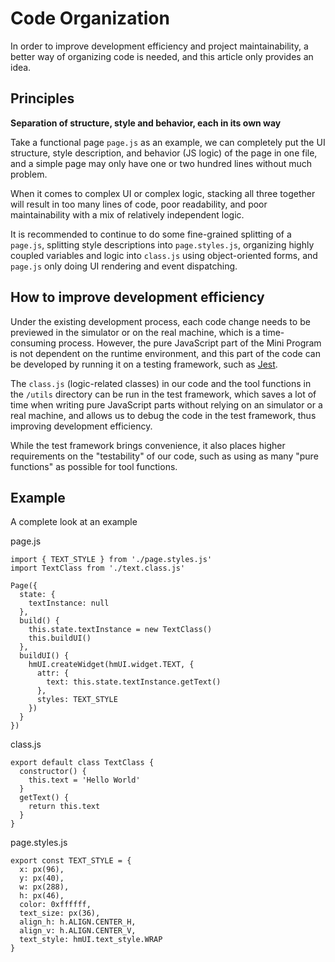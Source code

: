 
# Code Organization

In order to improve development efficiency and project maintainability, a better way of organizing code is needed, and this article only provides an idea.

## Principles[​](/docs/1.0/guides/best-practice/code-organization/#principles "Direct link to Principles")

**Separation of structure, style and behavior, each in its own way**

Take a functional page `page.js` as an example, we can completely put the UI structure, style description, and behavior (JS logic) of the page in one file, and a simple page may only have one or two hundred lines without much problem.

When it comes to complex UI or complex logic, stacking all three together will result in too many lines of code, poor readability, and poor maintainability with a mix of relatively independent logic.

It is recommended to continue to do some fine-grained splitting of a `page.js`, splitting style descriptions into `page.styles.js`, organizing highly coupled variables and logic into `class.js` using object-oriented forms, and `page.js` only doing UI rendering and event dispatching.

## How to improve development efficiency[​](/docs/1.0/guides/best-practice/code-organization/#how-to-improve-development-efficiency "Direct link to How to improve development efficiency")

Under the existing development process, each code change needs to be previewed in the simulator or on the real machine, which is a time-consuming process. However, the pure JavaScript part of the Mini Program is not dependent on the runtime environment, and this part of the code can be developed by running it on a testing framework, such as [Jest](https://jestjs.io/).

The `class.js` (logic-related classes) in our code and the tool functions in the `/utils` directory can be run in the test framework, which saves a lot of time when writing pure JavaScript parts without relying on an simulator or a real machine, and allows us to debug the code in the test framework, thus improving development efficiency.

While the test framework brings convenience, it also places higher requirements on the "testability" of our code, such as using as many "pure functions" as possible for tool functions.

## Example[​](/docs/1.0/guides/best-practice/code-organization/#example "Direct link to Example")

A complete look at an example

page.js
```
import { TEXT_STYLE } from './page.styles.js'  
import TextClass from './text.class.js'  
  
Page({  
  state: {  
    textInstance: null  
  },  
  build() {  
    this.state.textInstance = new TextClass()  
    this.buildUI()  
  },  
  buildUI() {  
    hmUI.createWidget(hmUI.widget.TEXT, {  
      attr: {  
        text: this.state.textInstance.getText()  
      },  
      styles: TEXT_STYLE  
    })  
  }  
})  

```

class.js
```
export default class TextClass {  
  constructor() {  
    this.text = 'Hello World'  
  }  
  getText() {  
    return this.text  
  }  
}  

```

page.styles.js
```
export const TEXT_STYLE = {  
  x: px(96),  
  y: px(40),  
  w: px(288),  
  h: px(46),  
  color: 0xffffff,  
  text_size: px(36),  
  align_h: h.ALIGN.CENTER_H,  
  align_v: h.ALIGN.CENTER_V,  
  text_style: hmUI.text_style.WRAP  
}  

```
